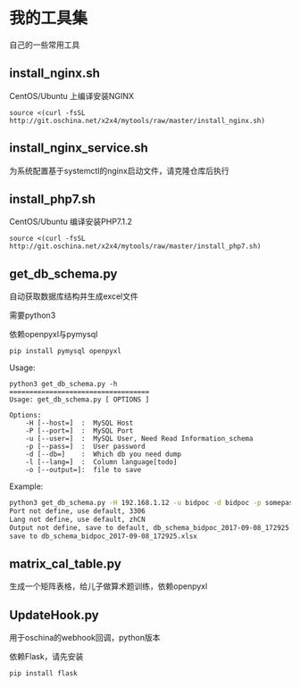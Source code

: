 # 我的工具集

自己的一些常用工具

## install_nginx.sh

CentOS/Ubuntu 上编译安装NGINX

```
source <(curl -fsSL http://git.oschina.net/x2x4/mytools/raw/master/install_nginx.sh)
```

## install_nginx_service.sh

为系统配置基于systemctl的nginx启动文件，请克隆仓库后执行


## install_php7.sh

CentOS/Ubuntu 编译安装PHP7.1.2


```
source <(curl -fsSL http://git.oschina.net/x2x4/mytools/raw/master/install_php7.sh) 
```

## get_db_schema.py

自动获取数据库结构并生成excel文件

需要python3

依赖openpyxl与pymysql

```
pip install pymysql openpyxl
```

Usage:

```
python3 get_db_schema.py -h
===================================
Usage: get_db_schema.py [ OPTIONS ]

Options:
    -H [--host=]  :  MySQL Host
    -P [--port=]  :  MySQL Port
    -u [--user=]  :  MySQL User, Need Read Information_schema
    -p [--pass=]  :  User password
    -d [--db=]    :  Which db you need dump
    -l [--lang=]  :  Column language[todo]
    -o [--output=]:  file to save

```

Example:

```bash
python3 get_db_schema.py -H 192.168.1.12 -u bidpoc -d bidpoc -p somepassword
Port not define, use default, 3306
Lang not define, use default, zhCN
Output not define, save to default, db_schema_bidpoc_2017-09-08_172925.xlsx
save to db_schema_bidpoc_2017-09-08_172925.xlsx
```


## matrix_cal_table.py

生成一个矩阵表格，给儿子做算术题训练，依赖openpyxl


## UpdateHook.py

用于oschina的webhook回调，python版本

依赖Flask，请先安装

```bash
pip install flask
```


